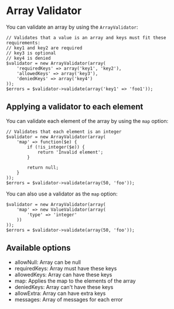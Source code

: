 # Array Validator

You can validate an array by using the ```ArrayValidator```:

    // Validates that a value is an array and keys must fit these requirements:
    // key1 and key2 are required
    // key3 is optional
    // key4 is denied
    $validator = new ArrayValidator(array(
        'requiredKeys' => array('key1', 'key2'),
        'allowedKeys' => array('key3'),
        'deniedKeys' => array('key4')
    ));
    $errors = $validator->validate(array('key1' => 'foo1'));

## Applying a validator to each element

You can validate each element of the array by using the ```map``` option:

    // Validates that each element is an integer
    $validator = new ArrayValidator(array(
        'map' => function($e) {
            if (!is_integer($e)) {
                return 'Invalid element';
            }

            return null;
        }
    ));
    $errors = $validator->validate(array(50, 'foo'));

You can also use a validator as the ```map``` option:

    $validator = new ArrayValidator(array(
        'map' => new ValueValidator(array(
            'type' => 'integer'
        ))
    ));
    $errors = $validator->validate(array(50, 'foo'));

## Available options

- allowNull: Array can be null
- requiredKeys: Array must have these keys
- allowedKeys: Array can have these keys
- map: Applies the map to the elements of the array
- deniedKeys: Array can't have these keys
- allowExtra: Array can have extra keys
- messages: Array of messages for each error
